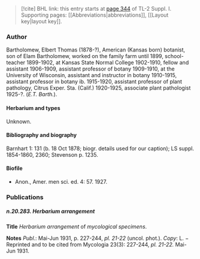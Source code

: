 > [!cite] BHL link: this entry starts at [page 344](https://www.biodiversitylibrary.org/item/103858#page/356/mode/1up) of TL-2 Suppl. I.
> Supporting pages: [[Abbreviations|abbreviations]], [[Layout key|layout key]].

### Author

Bartholomew, Elbert Thomas (1878-?), American (Kansas born) botanist, son of Elam Bartholomew, worked on the family farm until 1899, school-teacher 1899-1902, at Kansas State Normal College 1902-1910, fellow and assistant 1906-1909, assistant professor of botany 1909-1910, at the University of Wisconsin, assistant and instructor in botany 1910-1915, assistant professor in botany ib. 1915-1920, assistant professor of plant pathology, Citrus Exper. Sta. (Calif.) 1920-1925, associate plant pathologist 1925-?. (*E.T. Barth.*).

#### Herbarium and types

Unknown.

#### Bibliography and biography

Barnhart 1: 131 (b. 18 Oct 1878; biogr. details used for our caption); LS suppl. 1854-1860, 2360; Stevenson p. 1235.

#### Biofile

- Anon., Amer. men sci. ed. 4: 57. 1927.

### Publications

##### n.20.283. Herbarium arrangement

**Title**
*Herbarium arrangement* of *mycological specimens*.

**Notes**
*Publ*.: Mai-Jun 1931, p. 227-244, *pl. 21-22* (uncol. phot.). *Copy*: L. − Reprinted and to be cited from Mycologia 23(3): 227-244, *pl. 21-22.* Mai-Jun 1931.

